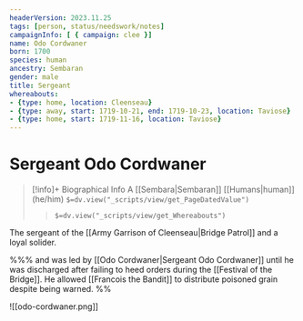 ```yaml
---
headerVersion: 2023.11.25
tags: [person, status/needswork/notes]
campaignInfo: [ { campaign: clee }]
name: Odo Cordwaner
born: 1700
species: human
ancestry: Sembaran
gender: male
title: Sergeant
whereabouts:
- {type: home, location: Cleenseau}
- {type: away, start: 1719-10-21, end: 1719-10-23, location: Taviose}
- {type: home, start: 1719-11-16, location: Taviose}
---
```

# Sergeant Odo Cordwaner
>[!info]+ Biographical Info
> A [[Sembara|Sembaran]] [[Humans|human]] (he/him)
> `$=dv.view("_scripts/view/get_PageDatedValue")`
>> `$=dv.view("_scripts/view/get_Whereabouts")`

The sergeant of the [[Army Garrison of Cleenseau|Bridge Patrol]] and a loyal solider. 

%%%
and was led by [[Odo Cordwaner|Sergeant Odo Cordwaner]] until he was discharged after failing to heed orders during the [[Festival of the Bridge]]. He allowed [[Francois the Bandit]] to distribute poisoned grain despite being warned.
%%

![[odo-cordwaner.png]]
